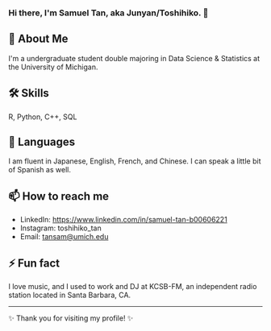### Hi there, I'm Samuel Tan, aka Junyan/Toshihiko. 👋

## 🚀 About Me
I'm a undergraduate student double majoring in Data Science & Statistics at the University of Michigan.

## 🛠 Skills
R, Python, C++, SQL

## 💬 Languages
I am fluent in Japanese, English, French, and Chinese. I can speak a little bit of Spanish as well.

## 📫 How to reach me
- LinkedIn: https://www.linkedin.com/in/samuel-tan-b00606221
- Instagram: toshihiko_tan
- Email: tansam@umich.edu

## ⚡ Fun fact
I love music, and I used to work and DJ at KCSB-FM, an independent radio station located in Santa Barbara, CA.

---

✨ Thank you for visiting my profile! ✨

<!--
**Toshihiko-tan/Toshihiko-tan** is a ✨ _special_ ✨ repository because its `README.md` (this file) appears on your GitHub profile.

Here are some ideas to get you started:

- 🔭 I’m currently working on ...
- 🌱 I’m currently learning ...
- 👯 I’m looking to collaborate on ...
- 🤔 I’m looking for help with ...
- 💬 Ask me about ...
- 📫 How to reach me: ...
- 😄 Pronouns: ...
- ⚡ Fun fact: ...
-->
